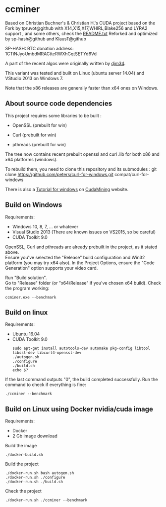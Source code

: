 ccminer
=======

Based on Christian Buchner's &amp; Christian H.'s CUDA project
based on the Fork by tpruvot@github with X14,X15,X17,WHIRL,Blake256 and LYRA2 support , and some others, check the [README.txt](README.txt)
Reforked and optimized by sp-hash@github and KlausT@github 

SP-HASH: BTC donation address: 1CTiNJyoUmbdMRACtteRWXhGqtSETYd6Vd

A part of the recent algos were originally written by [djm34](https://github.com/djm34).

This variant was tested and built on Linux (ubuntu server 14.04) and VStudio 2013 on Windows 7.

Note that the x86 releases are generally faster than x64 ones on Windows.

About source code dependencies
------------------------------

This project requires some libraries to be built :

- OpenSSL (prebuilt for win)

- Curl (prebuilt for win)

- pthreads (prebuilt for win)

The tree now contains recent prebuilt openssl and curl .lib for both x86 and x64 platforms (windows).

To rebuild them, you need to clone this repository and its submodules :
    git clone https://github.com/peters/curl-for-windows.git compat/curl-for-windows

There is also a [Tutorial for windows](http://cudamining.co.uk/url/tutorials/id/3) on [CudaMining](http://cudamining.co.uk) website.

Build on Windows
----------------

Requirements:
* Windows 10, 8, 7, ... or whatever
* Visual Studio 2013 (There are known issues on VS2015, so be careful)
* CUDA Toolkit 9.0

OpenSSL, Curl and pthreads are already prebuilt in the project, as it stated above.  
Ensure you've selected the "Release" build configuration and Win32 platform (you may try x64 also).
In the Project Options, ensure the "Code Generation" option supports your video card.

Run "Build solution".  
Go to "Release" folder (or "x64\Release" if you've chosen x64 build). Check the program working:

    ccminer.exe --benchmark

Build on linux
--------------

Requirements:
* Ubuntu 16.04
* CUDA Toolkit 9.0
    ```
    sudo apt-get install autotools-dev automake pkg-config libtool libssl-dev libcurl4-openssl-dev
    ./autogen.sh
    ./configure
    ./build.sh
    echo $?
    ```

If the last command outputs "0", the build completed successfully. Run the command to check if everything is fine:

    ./ccminer --benchmark

Build on Linux using Docker nvidia/cuda image
---------------------------------------------

Requirements:

* Docker
* 2 Gb image download

Build the image

    ./docker-build.sh

Build the project

    ./docker-run.sh bash autogen.sh
    ./docker-run.sh ./configure
    ./docker-run.sh ./build.sh

Check the project

    ./docker-run.sh ./ccminer --benchmark
